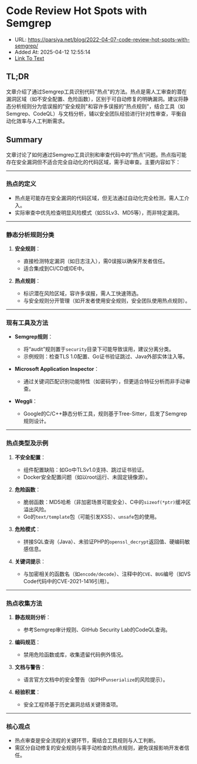 # Code Review Hot Spots with Semgrep
- URL: https://parsiya.net/blog/2022-04-07-code-review-hot-spots-with-semgrep/
- Added At: 2025-04-12 12:55:14
- [Link To Text](2025-04-12-code-review-hot-spots-with-semgrep_raw.md)

## TL;DR


文章介绍了通过Semgrep工具识别代码"热点"的方法。热点是需人工审查的潜在漏洞区域（如不安全配置、危险函数），区别于可自动修复的明确漏洞。建议将静态分析规则分为低误报的"安全规则"和容许多误报的"热点规则"，结合工具（如Semgrep、CodeQL）与文档分析，辅以安全团队经验进行针对性审查，平衡自动化效率与人工判断需求。

## Summary


文章讨论了如何通过Semgrep工具识别和审查代码中的“热点”问题。热点指可能存在安全漏洞但不适合完全自动化的代码区域，需手动审查。主要内容如下：

---

### **热点的定义**
- 热点是可能存在安全漏洞的代码区域，但无法通过自动化完全检测，需人工介入。
- 实际审查中优先检查明显风险模式（如SSLv3、MD5等），而非特定漏洞。

---

### **静态分析规则分类**
1. **安全规则**：  
   - 直接检测特定漏洞（如日志注入），需0误报以确保开发者信任。
   - 适合集成到CI/CD或IDE中。

2. **热点规则**：  
   - 标识潜在风险区域，容许多误报，需人工快速筛选。
   - 与安全规则分开管理（如开发者使用安全规则，安全团队使用热点规则）。

---

### **现有工具及方法**
- **Semgrep规则**：  
  - 将“audit”规则置于`security`目录下可能导致误用，建议分离分类。
  - 示例规则：检查TLS 1.0配置、Go证书验证跳过、Java外部实体注入等。

- **Microsoft Application Inspector**：  
  - 通过关键词匹配识别功能特性（如密码学），但更适合特征分析而非手动审查。

- **Weggli**：  
  - Google的C/C++静态分析工具，规则基于Tree-Sitter，启发了Semgrep规则设计。

---

### **热点类型及示例**
1. **不安全配置**：  
   - 组件配置缺陷：如Go中TLSv1.0支持、跳过证书验证。
   - Docker安全配置问题（如以root运行、未固定镜像源）。

2. **危险函数**：  
   - 脆弱函数：MD5哈希（非加密场景可能安全）、C中的`sizeof(*ptr)`缓冲区溢出风险。
   - Go的`text/template`包（可能引发XSS）、`unsafe`包的使用。

3. **危险模式**：  
   - 拼接SQL查询（Java）、未验证PHP的`openssl_decrypt`返回值、硬编码敏感信息。

4. **关键词提示**：  
   - 与加密相关的函数名（如`encode/decode`）、注释中的`CVE`、`BUG`编号（如VS Code代码中的CVE-2021-1416引用）。

---

### **热点收集方法**
1. **静态规则分析**：  
   - 参考Semgrep审计规则、GitHub Security Lab的CodeQL查询。

2. **编码规范**：  
   - 禁用危险函数或库，收集遗留代码例外情况。

3. **文档与警告**：  
   - 语言官方文档中的安全警告（如PHP`unserialize`的风险提示）。

4. **经验积累**：  
   - 安全工程师基于历史漏洞总结关键筛查项。

---

### **核心观点**
- 热点审查是安全流程的关键环节，需结合工具规则与人工判断。
- 需区分自动修复的安全规则与需手动检查的热点规则，避免误报影响开发者信任。
